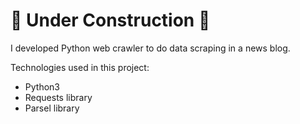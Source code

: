 # :construction: Under Construction :construction: 

I developed Python web crawler to do data scraping in a news blog.

Technologies used in this project:

- Python3
- Requests library
- Parsel library
